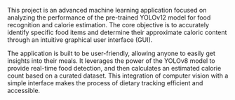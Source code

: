 This project is an advanced machine learning application focused on analyzing the performance of the pre-trained YOLOv12 model for food recognition and calorie estimation. The core objective is to accurately identify specific food items and determine their approximate caloric content through an intuitive graphical user interface (GUI).

The application is built to be user-friendly, allowing anyone to easily get insights into their meals. It leverages the power of the YOLOv8 model to provide real-time food detection, and then calculates an estimated calorie count based on a curated dataset. This integration of computer vision with a simple interface makes the process of dietary tracking efficient and accessible.
